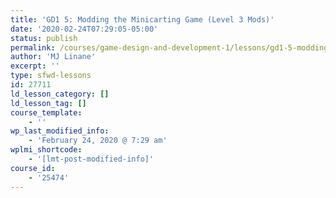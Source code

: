 ```yaml
---
title: 'GD1 5: Modding the Minicarting Game (Level 3 Mods)'
date: '2020-02-24T07:29:05-05:00'
status: publish
permalink: /courses/game-design-and-development-1/lessons/gd1-5-modding-the-minicarting-game-level-3-mods
author: 'MJ Linane'
excerpt: ''
type: sfwd-lessons
id: 27711
ld_lesson_category: []
ld_lesson_tag: []
course_template:
    - ''
wp_last_modified_info:
    - 'February 24, 2020 @ 7:29 am'
wplmi_shortcode:
    - '[lmt-post-modified-info]'
course_id:
    - '25474'
---
```

<!DOCTYPE html PUBLIC "-//W3C//DTD HTML 4.0 Transitional//EN" "http://www.w3.org/TR/REC-html40/loose.dtd">
<?xml encoding="UTF-8">

